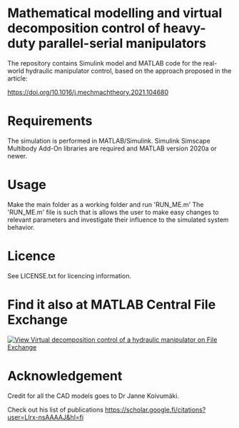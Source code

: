 # Mathematical modelling and virtual decomposition control of heavy-duty parallel-serial manipulators
The repository contains Simulink model and MATLAB code for the real-world hydraulic manipulator control, based on the approach proposed in the article:

https://doi.org/10.1016/j.mechmachtheory.2021.104680

# Requirements
The simulation is performed in MATLAB/Simulink. Simulink Simscape Multibody Add-On libraries are required and MATLAB version 2020a or newer.

# Usage
Make the main folder as a working folder and run 'RUN_ME.m' The 'RUN_ME.m' file is such that is allows the user to make easy changes to relevant parameters and investigate their influence to the simulated system behavior.

# Licence
See LICENSE.txt for licencing information.

# Find it also at MATLAB Central File Exchange

[![View Virtual decomposition control of a hydraulic manipulator on File Exchange](https://www.mathworks.com/matlabcentral/images/matlab-file-exchange.svg)](https://se.mathworks.com/matlabcentral/fileexchange/123970-virtual-decomposition-control-of-a-hydraulic-manipulator)

# Acknowledgement

Credit for all the CAD models goes to Dr Janne Koivumäki.

Check out his list of publications https://scholar.google.fi/citations?user=Llrx-nsAAAAJ&hl=fi
